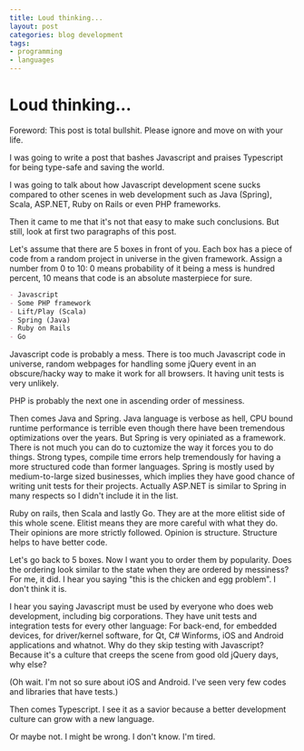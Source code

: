 ```yaml
---
title: Loud thinking...
layout: post
categories: blog development
tags:
- programming
- languages
---
```


# Loud thinking...

Foreword: This post is total bullshit. Please ignore and move on with your life.

I was going to write a post that bashes Javascript and praises Typescript for being type-safe and saving the world.

I was going to talk about how Javascript development scene sucks compared to other scenes in web development such as Java (Spring), Scala, ASP.NET, Ruby on Rails or even PHP frameworks.

Then it came to me that it's not that easy to make such conclusions. But still, look at first two paragraphs of this post.

Let's assume that there are 5 boxes in front of you. Each box has a piece of code from a random project in universe in the given framework. Assign a number from 0 to 10: 0 means probability of it being a mess is hundred percent, 10 means that code is an absolute masterpiece for sure.

```markdown
- Javascript
- Some PHP framework
- Lift/Play (Scala)
- Spring (Java)
- Ruby on Rails
- Go
```

Javascript code is probably a mess. There is too much Javascript code in universe, random webpages for handling some jQuery event in an obscure/hacky way to make it work for all browsers. It having unit tests is very unlikely.

PHP is probably the next one in ascending order of messiness.

Then comes Java and Spring. Java language is verbose as hell, CPU bound runtime performance is terrible even though there have been tremendous optimizations over the years. But Spring is very opiniated as a framework. There is not much you can do to cuztomize the way it forces you to do things. Strong types, compile time errors help tremendously for having a more structured code than former languages. Spring is mostly used by medium-to-large sized businesses, which implies they have good chance of writing unit tests for their projects. Actually ASP.NET is similar to Spring in many respects so I didn't include it in the list.

Ruby on rails, then Scala and lastly Go. They are at the more elitist side of this whole scene. Elitist means they are more careful with what they do. Their opinions are more strictly followed. Opinion is structure. Structure helps to have better code.

Let's go back to 5 boxes. Now I want you to order them by popularity. Does the ordering look similar to the state when they are ordered by messiness? For me, it did. I hear you saying "this is the chicken and egg problem". I don't think it is.

I hear you saying Javascript must be used by everyone who does web development, including big corporations. They have unit tests and integration tests for every other language: For back-end, for embedded devices, for driver/kernel software, for Qt, C# Winforms, iOS and Android applications and whatnot. Why do they skip testing with Javascript? Because it's a culture that creeps the scene from good old jQuery days, why else?

(Oh wait. I'm not so sure about iOS and Android. I've seen very few codes and libraries that have tests.)

Then comes Typescript. I see it as a savior because a better development culture can grow with a new language.

Or maybe not. I might be wrong. I don't know. I'm tired.
